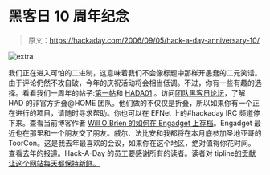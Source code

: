 # 黑客日 10 周年纪念

> 原文：<https://hackaday.com/2006/09/05/hack-a-day-anniversary-10/>

![extra](img/c6367a359b1a0c27b37f5303308035b7.png)

我们正在进入可怕的二进制，这意味着我们不会像标题中那样开愚蠢的二元笑话。由于评论仍然不攻自破，今年的庆祝活动将会相当低调。不过，你有一些有趣的选择。看看我们一周年的帖子:[第一帖](http://www.hackaday.com/entry/1234000413057364/)和 [HADA01](http://www.hackaday.com/search/?q=hada01) 。访问[团队黑客日论坛](http://www.teamhackaday.com/forum/)，了解 HAD 的非官方折叠@HOME 团队。他们做的不仅仅是折叠，所以如果你有一个正在进行的项目，请随时寻求帮助。你也可以在 EFNet 上的#hackaday IRC 频道停下来。查看当前博客作者 [Will O'Brien 的如何在 Engadget 上存档](http://www.engadget.com/bloggers/will-obrien)。Engadget 最近也在那里和一个朋友交了朋友。威尔、法比安和我都将在本月底参加圣地亚哥的 ToorCon。这是我去年最喜欢的会议，如果你在这个地区，绝对值得你花时间。查看去年的报道。Hack-A-Day 的员工要感谢所有的读者。读者对 tipline[的贡献让这个网站每天都保持新鲜。](http://www.hackaday.com/tips/)